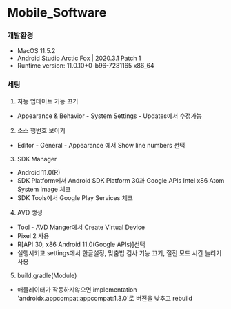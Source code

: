 # Mobile_Software

### 개발환경
- MacOS 11.5.2
- Android Studio Arctic Fox | 2020.3.1 Patch 1
- Runtime version: 11.0.10+0-b96-7281165 x86_64

### 세팅
1. 자동 업데이트 기능 끄기
- Appearance & Behavior - System Settings - Updates에서 수정가능 
2. 소스 행번호 보이기
- Editor - General - Appearance 에서 Show line numbers 선택
3. SDK Manager
- Android 11.0(R)
- SDK Platform에서 Android SDK Platform 30과 Google APIs Intel x86 Atom System Image 체크
- SDK Tools에서 Google Play Services 체크
4. AVD 생성
- Tool - AVD Manger에서 Create Virtual Device
- Pixel 2 사용
- R[API 30, x86 Android 11.0(Google APIs)]선택
- 실행시키고 settings에서 한글설정, 맞춤법 검사 기능 끄기, 절전 모드 시간 늘리기 사용
5. build.gradle(Module)
- 애뮬레이터가 작동하지않으면 implementation 'androidx.appcompat:appcompat:1.3.0'로 버전을 낮추고 rebuild 
